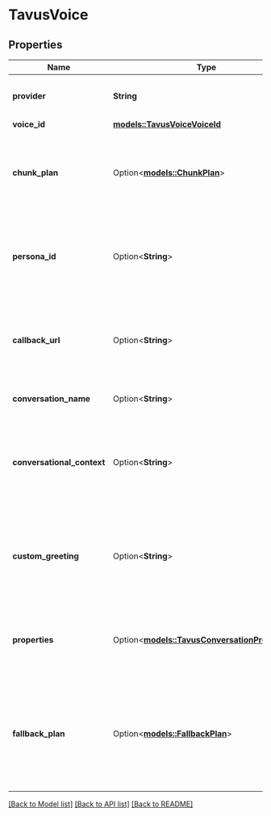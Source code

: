 # TavusVoice

## Properties

Name | Type | Description | Notes
------------ | ------------- | ------------- | -------------
**provider** | **String** | This is the voice provider that will be used. | 
**voice_id** | [**models::TavusVoiceVoiceId**](TavusVoice_voiceId.md) |  | 
**chunk_plan** | Option<[**models::ChunkPlan**](ChunkPlan.md)> | This is the plan for chunking the model output before it is sent to the voice provider. | [optional]
**persona_id** | Option<**String**> | This is the unique identifier for the persona that the replica will use in the conversation. | [optional]
**callback_url** | Option<**String**> | This is the url that will receive webhooks with updates regarding the conversation state. | [optional]
**conversation_name** | Option<**String**> | This is the name for the conversation. | [optional]
**conversational_context** | Option<**String**> | This is the context that will be appended to any context provided in the persona, if one is provided. | [optional]
**custom_greeting** | Option<**String**> | This is the custom greeting that the replica will give once a participant joines the conversation. | [optional]
**properties** | Option<[**models::TavusConversationProperties**](TavusConversationProperties.md)> | These are optional properties used to customize the conversation. | [optional]
**fallback_plan** | Option<[**models::FallbackPlan**](FallbackPlan.md)> | This is the plan for voice provider fallbacks in the event that the primary voice provider fails. | [optional]

[[Back to Model list]](../README.md#documentation-for-models) [[Back to API list]](../README.md#documentation-for-api-endpoints) [[Back to README]](../README.md)


